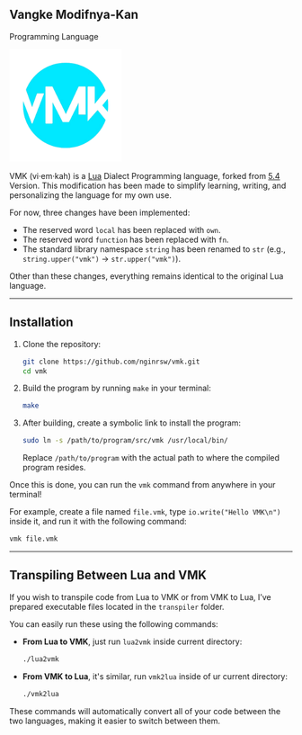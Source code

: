 ## Vangke Modifnya-Kan

Programming Language

<img src="img/vmk.png" alt="vmk" width="200"/>

VMK (vi·em·kah) is a [Lua](https://github.com/lua/lua) Dialect Programming
language, forked from [5.4](https://www.lua.org/manual/5.4/readme.html#changes)
Version. This modification has been made to simplify learning, writing, and
personalizing the language for my own use.

For now, three changes have been implemented:

- The reserved word `local` has been replaced with `own`.
- The reserved word `function` has been replaced with `fn`.
- The standard library namespace `string` has been renamed to `str` (e.g.,
  `string.upper("vmk")` → `str.upper("vmk")`).

Other than these changes, everything remains identical to the original Lua
language.

---

## Installation

1. Clone the repository:
   ```bash
   git clone https://github.com/nginrsw/vmk.git
   cd vmk
   ```

2. Build the program by running `make` in your terminal:
   ```bash
   make
   ```

3. After building, create a symbolic link to install the program:
   ```bash
   sudo ln -s /path/to/program/src/vmk /usr/local/bin/
   ```

   Replace `/path/to/program` with the actual path to where the compiled program
   resides.

Once this is done, you can run the `vmk` command from anywhere in your terminal!

For example, create a file named `file.vmk`, type `io.write("Hello VMK\n")`
inside it, and run it with the following command:

```bash
vmk file.vmk
```

---

## Transpiling Between Lua and VMK

If you wish to transpile code from Lua to VMK or from VMK to Lua, I’ve prepared
executable files located in the `transpiler` folder.

You can easily run these using the following commands:

- **From Lua to VMK**, just run `lua2vmk` inside current directory:
  ```bash
  ./lua2vmk
  ```

- **From VMK to Lua**, it's similar, run `vmk2lua` inside of ur current
  directory:
  ```bash
  ./vmk2lua
  ```

These commands will automatically convert all of your code between the two
languages, making it easier to switch between them.
